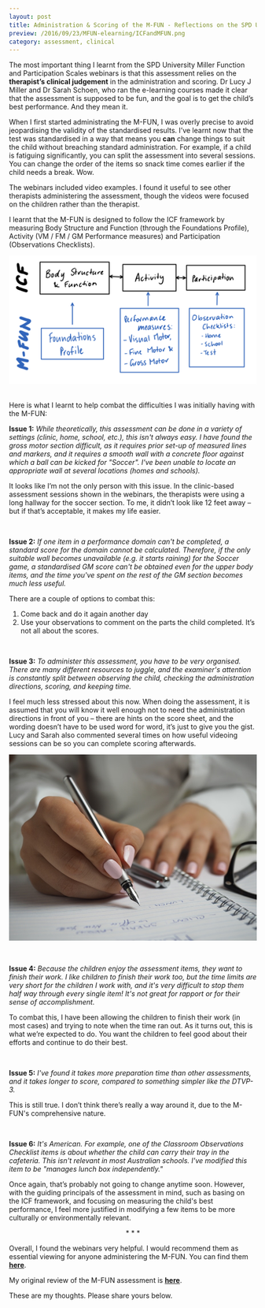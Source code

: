 ```yaml
---
layout: post
title: Administration & Scoring of the M-FUN - Reflections on the SPD University eLearning course
preview: /2016/09/23/MFUN-elearning/ICFandMFUN.png
category: assessment, clinical
---
```


The most important thing I learnt from the SPD University Miller Function and
Participation Scales webinars is that this assessment relies on the **therapist’s clinical judgement** 
in the administration and scoring. Dr Lucy J Miller and
Dr Sarah Schoen, who ran the e-learning courses made it clear that the assessment is
supposed to be fun, and the goal is to get the child’s
best performance. And they mean it.

When I first started administrating the M-FUN, I was overly precise to avoid 
jeopardising the validity of the standardised results. I’ve
learnt now that the test was standardised in a way that means you **can**
change things to suit the child without breaching standard administration.
For example, if a child is fatiguing significantly, you can split the assessment
into several sessions. You can change the order of the items so snack time comes
earlier if the child needs a break. Wow.

The webinars included video examples. I found it useful to see other
therapists administering the assessment, though the videos were focused on
the children rather than the therapist.

I learnt that the M-FUN is designed to follow the ICF framework by measuring Body Structure and Function
(through the Foundations Profile), Activity (VM / FM / GM Performance measures) 
and Participation (Observations Checklists). 

![diagram](/2016/09/23/MFUN-elearning/ICFandMFUN.png)

<br>
Here is what I learnt to help combat the difficulties I was initially having
with the M-FUN:

**Issue 1:** *While theoretically, this assessment can be done in a variety of settings (clinic,
home, school, etc.), this isn't always easy. I have found the gross motor section
difficult, as it requires prior set-up of measured lines and markers, and it requires
a smooth wall with a concrete floor against which a ball can be kicked for "Soccer".
I've been unable to locate an appropriate wall at several locations (homes and schools).*

It looks like I’m not the only person with this issue. In the clinic-based assessment
sessions shown in the webinars, the therapists were using a long hallway for the
soccer section. To me, it didn’t look like 12 feet away – but if that’s acceptable,
it makes my life easier.

<br>

**Issue 2:** *If one item in a performance domain can't be completed, a standard
score for the domain cannot be calculated. Therefore, if the only suitable wall
becomes unavailable (e.g. it starts raining) for the Soccer game, a standardised
GM score can't be obtained even for the upper body items, and the time you've spent
on the rest of the GM section becomes much less useful.*

There are a couple of options to combat this:

1.	Come back and do it again another day
2.	Use your observations to comment on the parts the child completed. It’s not all about the scores.

<br>

**Issue 3:** *To administer this assessment, you have to be very organised. There
are many different resources to juggle, and the examiner's attention is constantly
split between observing the child, checking the administration directions, scoring,
and keeping time.*

I feel much less stressed about this now. When doing the assessment, it is assumed
that you will know it well enough not to need the administration directions in
front of you – there are hints on the score sheet, and the wording doesn’t have
to be used word for word, it’s just to give you the gist. Lucy and Sarah also
commented several times on how useful videoing sessions can be so you can complete scoring afterwards.

![So much writing](/2016/09/23/MFUN-elearning/writing.jpeg)

<br>

**Issue 4:** *Because the children enjoy the assessment items, they want to finish
their work. I like children to finish their work too, but the time limits are
very short for the children I work with, and it's very difficult to stop them
half way through every single item! It's not great for rapport or for their sense
of accomplishment.*

To combat this, I have been allowing the children to finish their work (in most
cases) and trying to note when the time ran out. As it turns out, this is what
we’re expected to do. You want the children to feel good about their efforts and
continue to do their best.

<br>

**Issue 5:** *I've found it takes more preparation time than other assessments,
and it takes longer to score, compared to something simpler like the DTVP-3.*

This is still true. I don’t think there’s really a way around it, due to the M-FUN's comprehensive nature.

<br>

**Issue 6:** *It's American. For example, one of the Classroom Observations
Checklist items is about whether the child can carry their tray in the cafeteria.
This isn't relevant in most Australian schools. I've modified this item to be
"manages lunch box independently."*

Once again, that’s probably not going to change anytime soon. However, with the
guiding principals of the assessment in mind, such as basing on the ICF framework,
and focusing on measuring the child's best performance, I feel more justified in
modifying a few items to be more culturally or environmentally relevant.

<center>* * *</center>

Overall, I found the webinars very helpful. I would recommend them as essential
viewing for anyone administering the M-FUN. You can find them **[here](http://spduniversity.org/2013/05/13/session-2-administration-and-scoring-of-the-m-fun/)**.

My original review of the M-FUN assessment is **[here](http://otequip.info/2016/01/13/mfun.html)**.

These are my thoughts. Please share yours below.
